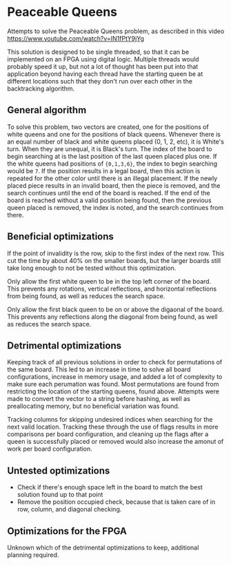 # Peaceable Queens
Attempts to solve the Peaceable Queens problem, as described in this video https://www.youtube.com/watch?v=IN1fPtY9jYg

This solution is designed to be single threaded, so that it can be implemented on an FPGA using digital logic. Multiple threads would probably speed it up, but not a lot of thought has been put into that application beyond having each thread have the starting queen be at different locations such that they don't run over each other in the backtracking algorithm.

## General algorithm

To solve this problem, two vectors are created, one for the positions of white queens and one for the positions of black queens. Whenever there is an equal number of black and white queens placed (0, 1, 2, etc), it is White's turn. When they are unequal, it is Black's turn. The index of the board to begin searching at is the last position of the last queen placed plus one. If the white queens had positions of `{0,1,3,6}`, the index to begin searching would be `7`. If the position results in a legal board, then this action is repeated for the other color until there is an illegal placement. If the newly placed piece results in an invalid board, then the piece is removed, and the search continues until the end of the board is reached. If the end of the board is reached without a valid position being found, then the previous queen placed is removed, the index is noted, and the search continues from there.

## Beneficial optimizations

If the point of invalidity is the row, skip to the first index of the next row. This cut the time by about 40% on the smaller boards, but the larger boards still take long enough to not be tested without this optimization.

Only allow the first white queen to be in the top left corner of the board. This prevents any rotations, vertical reflections, and horizontal reflections from being found, as well as reduces the search space.

Only allow the first black queen to be on or above the digaonal of the board. This prevents any reflections along the diagonal from being found, as well as reduces the search space.

## Detrimental optimizations

Keeping track of all previous solutions in order to check for permutations of the same board. This led to an increase in time to solve all board configurations, increase in memory usage, and added a lot of complexity to make sure each perumation was found. Most permutations are found from restricting the location of the starting queens, found above. Attempts were made to convert the vector to a string before hashing, as well as preallocating memory, but no beneficial variation was found.

Tracking columns for skipping undesired indices when searching for the next valid location. Tracking these through the use of flags results in more comparisons per board configuration, and cleaning up the flags after a queen is successfully placed or removed would also increase the amonut of work per board configuration.

## Untested optimizations

- Check if there's enough space left in the board to match the best solution found up to that point
- Remove the position occupied check, because that is taken care of in row, column, and diagonal checking.

## Optimizations for the FPGA

Unknown which of the detrimental optimizations to keep, additional planning required.
